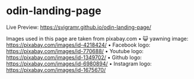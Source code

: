 # odin-landing-page
Live Preview: https://svigramr.github.io/odin-landing-page/

Images used in this page are taken from pixabay.com
    • 😺 yawning image: https://pixabay.com/images/id-4218424/
    • Facebook logo: https://pixabay.com/images/id-770688/
    • Youtube logo: https://pixabay.com/images/id-1349702/
    • Github logo: https://pixabay.com/images/id-6980894/
    • Instagram logo: https://pixabay.com/images/id-1675670/
